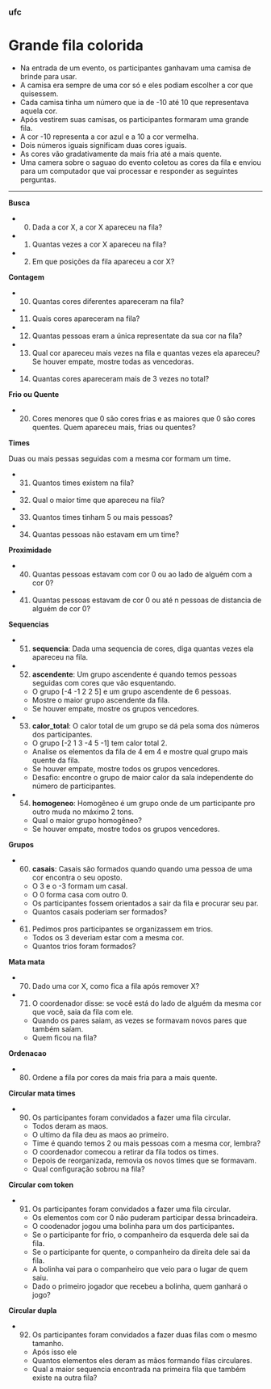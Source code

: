 ### ufc
# Grande fila colorida

- Na entrada de um evento, os participantes ganhavam uma camisa de brinde para usar.
- A camisa era sempre de uma cor só e eles podiam escolher a cor que quisessem.
- Cada camisa tinha um número que ia de -10 até 10 que representava aquela cor.
- Após vestirem suas camisas, os participantes formaram uma grande fila.
- A cor -10 representa a cor azul e a 10 a cor vermelha.
- Dois números iguais significam duas cores iguais. 
- As cores vão gradativamente da mais fria até a mais quente.
- Uma camera sobre o saguao do evento coletou as cores da fila e enviou para um computador que vai processar e responder as seguintes perguntas.

---

**Busca**
- 00. Dada a cor X, a cor X apareceu na fila?
- 01. Quantas vezes a cor X apareceu na fila?
- 02. Em que posições da fila apareceu a cor X?

**Contagem**
- 10. Quantas cores diferentes apareceram na fila?
- 11. Quais cores apareceram na fila?
- 12. Quantas pessoas eram a única representate da sua cor na fila?
- 13. Qual cor apareceu mais vezes na fila e quantas vezes ela apareceu? Se houver empate, mostre todas as vencedoras.
- 14. Quantas cores apareceram mais de 3 vezes no total?

**Frio ou Quente**
- 20. Cores menores que 0 são cores frias e as maiores que 0 são cores quentes. Quem apareceu mais, frias ou quentes?

**Times**

Duas ou mais pessas seguidas com a mesma cor formam um time.
- 31. Quantos times existem na fila?
- 32. Qual o maior time que apareceu na fila?
- 33. Quantos times tinham 5 ou mais pessoas?
- 34. Quantas pessoas não estavam em um time?

**Proximidade**
- 40. Quantas pessoas estavam com cor 0 ou ao lado de alguém com a cor 0?
- 41. Quantas pessoas estavam de cor 0 ou até n pessoas de distancia de alguém de cor 0?

**Sequencias**
- 51. **sequencia**: Dada uma sequencia de cores, diga quantas vezes ela apareceu na fila.
- 52. **ascendente**: Um grupo ascendente é quando temos pessoas seguidas com cores que vão esquentando. 
    - O grupo [-4 -1 2 2 5] e um grupo ascendente de 6 pessoas. 
    - Mostre o maior grupo ascendente da fila. 
    - Se houver empate, mostre os grupos vencedores.
- 53. **calor_total**: O calor total de um grupo se dá pela soma dos números dos participantes. 
    - O grupo [-2 1 3 -4 5 -1] tem calor total 2. 
    - Analise os elementos da fila de 4 em 4 e mostre qual grupo mais quente da fila. 
    - Se houver empate, mostre todos os grupos vencedores.
    - Desafio: encontre o grupo de maior calor da sala independente do número de participantes.
- 54. **homogeneo**: Homogêneo é um grupo onde de um participante pro outro muda no máximo 2 tons. 
    - Qual o maior grupo homogêneo? 
    - Se houver empate, mostre todos os grupos vencedores.

**Grupos**
- 60. **casais**: Casais são formados quando quando uma pessoa de uma cor encontra o seu oposto. 
    - O 3 e o -3 formam um casal.
    - O 0 forma casa com outro 0.
    - Os participantes fossem orientados a sair da fila e procurar seu par.
    - Quantos casais poderiam ser formados?
- 61. Pedimos pros participantes se organizassem em trios. 
    - Todos os 3 deveriam estar com a mesma cor. 
    - Quantos trios foram formados?

**Mata mata**
- 70. Dado uma cor X, como fica a fila após remover X?
- 71. O coordenador disse: se você está do lado de alguém da mesma
    cor que você, saia da fila com ele.
    - Quando os pares saiam, as vezes se formavam novos pares que também saíam.
    - Quem ficou na fila?

**Ordenacao**
- 80. Ordene a fila por cores da mais fria para a mais quente.

**Circular mata times**
- 90. Os participantes foram convidados a fazer uma fila circular.
    - Todos deram as maos.
    - O ultimo da fila deu as maos ao primeiro. 
    - Time é quando temos 2 ou mais pessoas com a mesma cor, lembra?
    - O coordenador comecou a retirar da fila todos os times.
    - Depois de reorganizada, removia os novos times que se formavam.
    - Qual configuração sobrou na fila?

**Circular com token**
- 91. Os participantes foram convidados a fazer uma fila circular.
    - Os elementos com cor 0 não puderam participar dessa brincadeira.
    - O coodenador jogou uma bolinha para um dos participantes.
    - Se o participante for frio, o companheiro da esquerda dele sai da fila.
    - Se o participante for quente, o companheiro da direita dele sai da fila.
    - A bolinha vai para o companheiro que veio para o lugar de quem saiu.
    - Dado o primeiro jogador que recebeu a bolinha, quem ganhará o jogo?

**Circular dupla**
- 92. Os participantes foram convidados a fazer duas filas com o mesmo tamanho.
    - Após isso ele
    - Quantos elementos eles deram as mãos formando filas circulares.
    - Qual a maior sequencia encontrada na primeira fila que também existe na outra fila?
